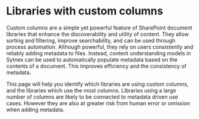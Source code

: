 # Libraries with custom columns

Custom columns are a simple yet powerful feature of SharePoint document libraries that enhance the discoverability
and utility of content. They allow sorting and filtering, improve searchability, and can be used through process
automation. Although powerful, they rely on users consistently and reliably adding metadata to files. Instead, content
understanding models in Sytnex can be used to automatically populate metadata based on the contents of a document.
This improves efficiency and the consistency of metadata.

This page will help you identify which libraries are using custom columns, and the libraries which use the most columns. Libraries using a large number of columns are likely to be connected to metadata driven use cases. However they are also at greater risk from human error or omission when adding metadata.